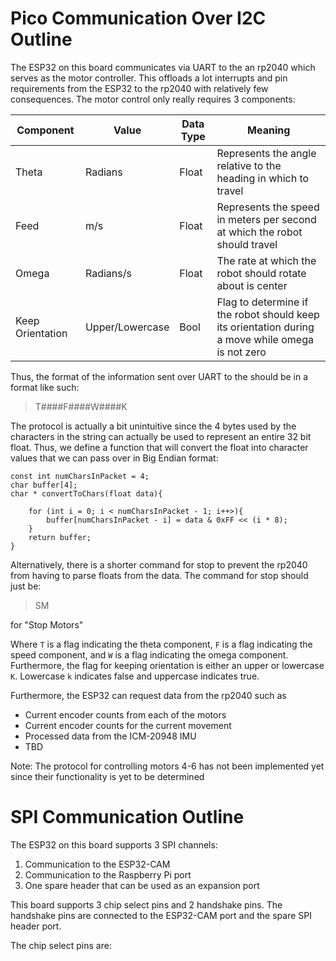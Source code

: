 # Pico Communication Over I2C Outline

The ESP32 on this board communicates via UART to the an rp2040 which serves as the motor
controller. This offloads a lot interrupts and pin requirements from the ESP32
to the rp2040 with relatively few consequences. The motor control only really
requires 3 components:

| Component        | Value           | Data Type | Meaning                                                                                          |
| ---------------- | --------------- | --------- | ------------------------------------------------------------------------------------------------ |
| Theta            | Radians         | Float     | Represents the angle relative to the heading in which to travel                                  |
| Feed             | m/s             | Float     | Represents the speed in meters per second at which the robot should travel                       |
| Omega            | Radians/s       | Float     | The rate at which the robot should rotate about is center                                        |
| Keep Orientation | Upper/Lowercase | Bool      | Flag to determine if the robot should keep its orientation during a move while omega is not zero |

Thus, the format of the information sent over UART to the should be in a format
like such:

> T####F####W####K

The protocol is actually a bit unintuitive since the 4 bytes used by the
characters in the string can actually be used to represent an entire 32 bit
float. Thus, we define a function that will convert the float into character
values that we can pass over in Big Endian format:

```
const int numCharsInPacket = 4;
char buffer[4];
char * convertToChars(float data){

    for (int i = 0; i < numCharsInPacket - 1; i++>){
        buffer[numCharsInPacket - i] = data & 0xFF << (i * 8);
    }
    return buffer;
}
```

Alternatively, there is a shorter command for stop to prevent the rp2040 from
having to parse floats from the data. The command for stop should just be:

> SM

for "Stop Motors"

Where `T` is a flag indicating the theta component, `F` is a flag indicating the
speed component, and `W` is a flag indicating the omega component. Furthermore,
the flag for keeping orientation is either an upper or lowercase `K`. Lowercase
`k` indicates false and uppercase indicates true.

Furthermore, the ESP32 can request data from the rp2040 such as

- Current encoder counts from each of the motors
- Current encoder counts for the current movement
- Processed data from the ICM-20948 IMU
- TBD

Note: The protocol for controlling motors 4-6 has not been implemented yet since
their functionality is yet to be determined

# SPI Communication Outline

The ESP32 on this board supports 3 SPI channels:

1. Communication to the ESP32-CAM
2. Communication to the Raspberry Pi port
3. One spare header that can be used as an expansion port

This board supports 3 chip select pins and 2 handshake pins. The handshake pins
are connected to the ESP32-CAM port and the spare SPI header port.

The chip select pins are:
